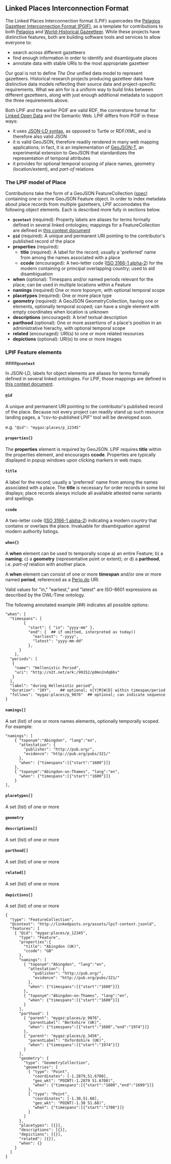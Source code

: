 ## Linked Places Interconnection Format

The Linked Places Interconnection format (LPIF) supercedes the [Pelagios Gazetteer Interconnection Format (PGIF)](https://github.com/pelagios/pelagios-cookbook/wiki/Pelagios-Gazetteer-Interconnection-Format), as a template for contributions to both [Pelagios](http://http://pelagios) and [World-Historical Gazeetteer](http://whgazetteer.org). While these projects have distinctive features, both are building software tools and services to allow everyone to:

- search across different gazetteers
- find enough information in order to identify and disambiguate places
- annotate data with stable URIs to the most appropriate gazetteer

Our goal is not to define *The One* unified data model to represent gazetteers. Historical research projects producing gazetteer data have distinctive data models reflecting their source data and project-specific requirements. What we aim for is a uniform way to build links between different gazetteers, along with just enough additional metadata to support the three requirements above.

Both LPIF and the earlier PGIF are valid RDF, the cornerstone format for [Linked Open Data]() and the Semantic Web. LPIF differs from PGIF in these ways:

- it uses [JSON-LD syntax](https://json-ld.org/spec/latest/json-ld/), as opposed to Turtle or RDF/XML, and is therefore also valid JSON
- it is valid GeoJSON, therefore readily rendered in many web mapping applications; in fact, it is an implementation of [GeoJSON-T](https://github.com/kgeographer/geojson-t), an experimental extension to GeoJSON that standardizes the representation of temporal attributes
- it provides for optional temporal scoping of place names, geometry (location/extent), and *part-of* relations

### The LPIF model of Place
Contributions take the form of a GeoJSON FeatureCollection ([spec](https://tools.ietf.org/html/rfc7946)) containing one or more GeoJSON Feature object. In order to index metadata about place records from multiple gazetteers, LPIF accomodates the following object elements. Each is described more fully in sections below. 

- **`@context`** (required): Property labels are aliases for terms formally defined in several linked ontologies; mappings for a FeatureCollection are defined in [this context document]([http://linkedpasts.org/assets/lpif-context.jsonld)
- **`@id`** (required): A unique and permanent URI pointing to the contributor's published record of the place
- **properties** (required):
  - **title** (required): A label for the record; usually a 'preferred' name from among the names associated with a place
  - **ccode** (encouraged): A two-letter code ([ISO 3166-1 alpha-2](https://en.wikipedia.org/wiki/ISO_3166-1_alpha-2)) for the modern containing or principal overlapping country; used to aid disambiguation
- **when** (optional): Timespans and/or named periods relevant for the place; can be used in multiple locations within a Feature
- **namings** (required) One or more toponym, with optional temporal scope
- **placetypes** (required): One or more place type
- **geometry** (required): A GeoJSON GeometryCollection, having one or elements, optionally temporal scoped; can have a single element with empty coordinates when location is unknown
- **descriptions** (encouraged): A brief textual description
- **parthood** (optional): One or more assertions of a place's position in an administrative hierachy, with optional temporal scope
- **related** (encouraged): URI(s) to one or more related resources 
- **depictions** (optional): URI(s) to one or more images

### LPIF Feature elements

####**`@context`**

In JSON-LD, labels for object elements are aliases for terms formally defined in several linked ontologies. For LPIF, those mappings are defined in [this context document](http://linkedpasts.org/assets/lpif-context.jsonld). 

#### **`@id`**

A unique and permanent URI pointing to the contributor's published record of the place. Because not every project can readily stand up such resource landing pages, a "csv-to-published LPIF" tool will be developed soon.

e.g. `"@id": "mygaz:places/p_12345"`

#### **`properties{}`**

The **properties** element is required by GeoJSON. LPIF requires **title** within the properties element, and encourages **ccode**. Properties are typically displayed in popup windows upon clicking markers in web maps.

#### **`title`**

A label for the record; usually a 'preferred' name from among the names associated with a place. The **title** is necessary for order records in some list displays; place records always include all available attested name variants and spellings.

#### **`ccode`** 

A two-letter code ([ISO 3166-1 alpha-2](https://en.wikipedia.org/wiki/ISO_3166-1_alpha-2)) indicating a modern country that contains or overlaps the place. Invaluable for disambiguation against modern authority listings.

#### **`when{}`**

A **when** element can be used to temporally scope a) an entire Feature; b) a **naming**; c) a **geometry** (representative point or extent); or d) a **parthood**, i.e. *part-of* relation with another place.

A **when** element can consist of one or more **timespan** and/or one or more named **period**, referenced as a [Perio.do]() URI.

Valid values for "in," "earliest," and "latest" are ISO-8601 expressions as described by the OWL-Time ontology.

The following annotated example (##) indicates all possible options:

```
"when": {
  "timespans": [
		{  
		  "start": { "in": "yyyy-mm" },
		  "end": {	## if omitted, interpreted as today()
	      	"earliest": "-yyyy",
	      	"latest": "yyyy-mm-dd"
	      },
	  }
	],
  "periods": [
   {
    "name": "Hellenistic Period",
    "uri": "http://n2t.net/ark:/99152/p0mn2ndq6bv"
   }
  ],
  "label": "during Hellenistic period",
  "duration": "10Y",	## optional; n[Y|M|W|D] within timespan/period
  "follows": "mygaz:places/p_9876"	## optional; can indicate sequence
}

```

#### **`namings[]`**

A set (list) of one or more names elements, optionally temporally scoped. For example:
 
```
"namings": [
	{ "toponym":"Abingdon", "lang":"en",
	  "attestation": {
	    "publisher": "http://pub.org/",
	    "evidence": "http://pub.org/pubs/321/"
	  },
	  "when": {"timespans":[{"start":"1600"}]}
	},
	{ "toponym":"Abingdon-on-Thames", "lang":"en",
	  "when": {"timespans":[{"start":"1600"}]}
	}
],
```
#### **`placetypes[]`**
A set (list) of one or more 

#### **`geometry`**

#### **`descriptions[]`**
A set (list) of one or more 

#### **`parthood[]`**
A set (list) of one or more 

#### **`related[]`**
A set (list) of one or more 

#### **`depictions[]`**
A set (list) of one or more 


```
{
  "type": "FeatureCollection",
  "@context": "http://linkedpasts.org/assets/lpif-context.jsonld",
  "features": [
    { "@id": "mygaz:places/p_12345",
      "type": "Feature",
      "properties":{
        "title": "Abingdon (UK)",
        "ccode": "GB"
      },
      "namings": [
        { "toponym":"Abingdon", "lang":"en",
          "attestation": {
            "publisher": "http://pub.org/",
            "evidence": "http://pub.org/pubs/321/"
          },
          "when": {"timespans":[{"start":"1600"}]}
        },
        { "toponym":"Abingdon-on-Thames", "lang":"en",
          "when": {"timespans":[{"start":"1600"}]}
        }
      ],
      "parthood": [
        { "parent": "mygaz:places/p_9876",
          "parentLabel": "Berkshire (UK)",
          "when": {"timespans":[{"start":"1600","end":"1974"}]}
        },
        { "parent": "mygaz:places/p_3456",
          "parentLabel": "Oxfordshire (UK)",
          "when": {"timespans":[{"start":"1974"}]}
        }
      ],
      "geometry": {
        "type": "GeometryCollection",
        "geometries": [
          { "type": "Point",
            "coordinates": [-1.2879,51.6708],
            "geo_wkt": "POINT(-1.2879 51.6708)",
            "when": {"timespans":[{"start":"1600","end":"1699"}]}
          },
          { "type": "Point",
            "coordinates": [-1.30,51.68],
            "geo_wkt": "POINT(-1.30 51.68)",
            "when": {"timespans":[{"start":"1700"}]}
          }
        ]
      },
      "placetypes": [{}],
      "descriptions": [{}],
      "depictions": [{}],
      "related": [{}],
      "when": {}
    }
  ]
}
```
